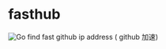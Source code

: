 # fasthub
![Go](https://github.com/hellojukay/fasthub/workflows/Go/badge.svg)
find fast github ip address ( github 加速)
